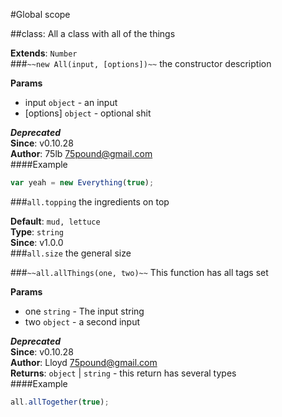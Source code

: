 #Global scope
<a name="All"></a>

##class: All
a class with all of the things

**Extends**: `Number`  
<a name="All"></a>
###`~~new All(input, [options])~~`
the constructor description

**Params**
- input `object` - an input
- [options] `object` - optional shit

***Deprecated***  
**Since**: v0.10.28  
**Author**: 75lb <75pound@gmail.com>  
####Example
```js
var yeah = new Everything(true);
```
<a name="All#topping"></a>
###`all.topping`
the ingredients on top

**Default**: `mud, lettuce`  
**Type**: `string`  
**Since**: v1.0.0  
<a name="All#size"></a>
###`all.size`
the general size

  
<a name="All#allThings"></a>
###`~~all.allThings(one, two)~~`
This function has all tags set

**Params**
- one `string` - The input string
- two `object` - a second input

***Deprecated***  
**Since**: v0.10.28  
**Author**: Lloyd <75pound@gmail.com>  
**Returns**: `object` | `string` - this return has several types  
####Example
```js
all.allTogether(true);
```
